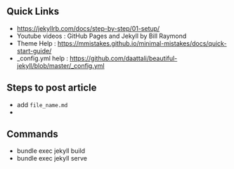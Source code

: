 ## Quick Links

- https://jekyllrb.com/docs/step-by-step/01-setup/
- Youtube videos : GitHub Pages and Jekyll by Bill Raymond
- Theme Help : https://mmistakes.github.io/minimal-mistakes/docs/quick-start-guide/
- _config.yml help : https://github.com/daattali/beautiful-jekyll/blob/master/_config.yml

## Steps to post article

- add `file_name.md`
-

## Commands

- bundle exec jekyll build
- bundle exec jekyll serve